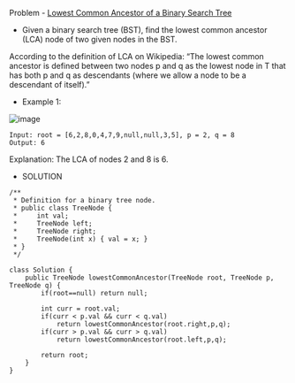 Problem - [Lowest Common Ancestor of a Binary Search Tree](https://leetcode.com/problems/lowest-common-ancestor-of-a-binary-search-tree/)

- Given a binary search tree (BST), find the lowest common ancestor (LCA) node of two given nodes in the BST.

According to the definition of LCA on Wikipedia: “The lowest common ancestor is defined between two nodes p and q as the lowest node in T that has both p and q as descendants (where we allow a node to be a descendant of itself).”

- Example 1:

![image](https://user-images.githubusercontent.com/101946115/214684688-9ed2deb5-033d-466f-ad86-7c44fd9fe29f.png)

    Input: root = [6,2,8,0,4,7,9,null,null,3,5], p = 2, q = 8
    Output: 6

Explanation: The LCA of nodes 2 and 8 is 6.

- SOLUTION

```
/**
 * Definition for a binary tree node.
 * public class TreeNode {
 *     int val;
 *     TreeNode left;
 *     TreeNode right;
 *     TreeNode(int x) { val = x; }
 * }
 */

class Solution {
    public TreeNode lowestCommonAncestor(TreeNode root, TreeNode p, TreeNode q) {
        if(root==null) return null;
        
        int curr = root.val;
        if(curr < p.val && curr < q.val)
            return lowestCommonAncestor(root.right,p,q);
        if(curr > p.val && curr > q.val)
            return lowestCommonAncestor(root.left,p,q);
        
        return root;
    }
}
```
